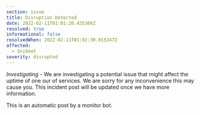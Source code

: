 ```yaml
---
section: issue
title: Disruption Detected
date: 2022-02-11T01:01:20.435366Z
resolved: true
informational: false
resolvedWhen: 2022-02-11T01:02:30.015247Z
affected:
  - Snikket
severity: disrupted
---
```

*Investigating* - We are investigating a potential issue that might affect the uptime of one our of services. We are sorry for any inconvenience this may cause you. This incident post will be updated once we have more information.

This is an automatic post by a monitor bot.
        